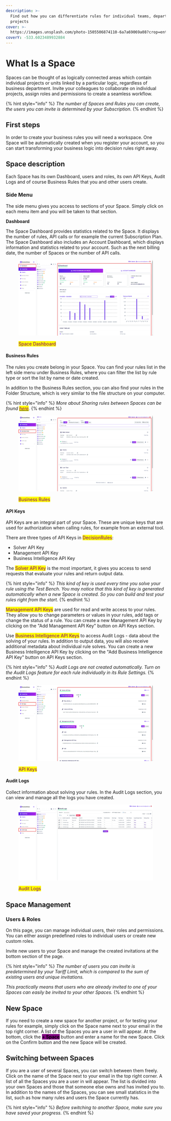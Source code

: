 ```yaml
---
description: >-
  Find out how you can differentiate rules for individual teams, departments or
  projects
cover: >-
  https://images.unsplash.com/photo-1505506874110-6a7a69069a08?crop=entropy&cs=srgb&fm=jpg&ixid=M3wxOTcwMjR8MHwxfHNlYXJjaHwzfHxzcGFjZXxlbnwwfHx8fDE2OTg4NDU4NDF8MA&ixlib=rb-4.0.3&q=85
coverY: -533.6023489932884
---
```


# What Is a Space

Spaces can be thought of as logically connected areas which contain individual projects or units linked by a particular logic, regardless of business department. Invite your colleagues to collaborate on individual projects, assign roles and permissions to create a seamless workflow.

{% hint style="info" %}
_The number of Spaces and Rules you can create, the users you can invite is determined by your Subscription._
{% endhint %}

## First steps

In order to create your business rules you will need a workspace. One Space will be automatically created when you register your account, so you can start transforming your business logic into decision rules right away.

## Space description

Each Space has its own Dashboard, users and roles, its own API Keys, Audit Logs and of course Business Rules that you and other users create.

### Side Menu

The side menu gives you access to sections of your Space. Simply click on each menu item and you will be taken to that section.

**Dashboard**

The Space Dashboard provides statistics related to the Space. It displays the number of rules, API calls or for example the current Subscription Plan. The Space Dashboard also includes an Account Dashboard, which displays information and statistics related to your account. Such as the next billing date, the number of Spaces or the number of API calls.

<figure><img src="../.gitbook/assets/dashboard.png" alt=""><figcaption><p><mark style="color:purple;">Space Dashboard</mark></p></figcaption></figure>

#### Business Rules

The rules you create belong in your Space. You can find your rules list in the left side menu under Business Rules, where you can filter the list by rule type or sort the list by name or date created.

In addition to the Business Rules section, you can also find your rules in the Folder Structure, which is very similar to the file structure on your computer.

{% hint style="info" %}
_More about Sharing rules between Spaces can be found_ [_<mark style="color:purple;">here</mark>_](https://app.gitbook.com/s/-MN4F4-qybg8XDATvios/teamwork/share-between-spaces)_._
{% endhint %}

<figure><img src="../.gitbook/assets/businessrules.png" alt=""><figcaption><p><mark style="color:purple;">Business Rules</mark></p></figcaption></figure>

#### API Keys

API Keys are an integral part of your Space. These are unique keys that are used for authorization when calling rules, for example from an external tool.

There are three types of API Keys in <mark style="color:purple;">DecisionRules</mark>:

* Solver API Key
* Management API Key
* Business Intelligence API Key

The <mark style="color:purple;">Solver API Key</mark> is the most important, it gives you access to send requests that evaluate your rules and return output data.

{% hint style="info" %}
_This kind of key is used every time you solve your rule using the Test Bench. You may notice that this kind of key is generated automatically when a new Space is created. So you can build and test your rules right from the start._
{% endhint %}

<mark style="color:purple;">Management API Keys</mark> are used for read and write access to your rules. They allow you to change parameters or values in your rules, add tags or change the status of a rule. You can create a new Management API Key by clicking on the "Add Management API Key" button on API Keys section.

Use <mark style="color:purple;">Business Intelligence API Keys</mark> to access Audit Logs - data about the solving of your rules. In addition to output data, you will also receive additional metadata about individual rule solves. You can create a new Business Intelligence API Key by clicking on the "Add Business Intelligence API Key" button on API Keys section.

{% hint style="info" %}
_Audit Logs are not created automatically. Turn on the Audit Logs feature for each rule individually in its Rule Settings._
{% endhint %}

<figure><img src="../.gitbook/assets/apikeys.png" alt=""><figcaption><p><mark style="color:purple;">API Keys</mark></p></figcaption></figure>

#### Audit Logs

Collect information about solving your rules. In the Audit Logs section, you can view and manage all the logs you have created.

<figure><img src="../.gitbook/assets/auditlogs.png" alt=""><figcaption><p><mark style="color:purple;">Audit Logs</mark></p></figcaption></figure>

## Space Management

### Users & Roles

On this page, you can manage individual users, their roles and permissions. You can either assign predefined roles to individual users or create new custom roles.

Invite new users to your Space and manage the created invitations at the bottom section of the page.

{% hint style="info" %}
_The number of users you can invite is predetermined by your Tariff Limit, which is compared to the sum of existing users and unique invitations._

_This practically means that users who are already invited to one of your Spaces can easily be invited to your other Spaces._
{% endhint %}

## New Space

If you need to create a new space for another project, or for testing your rules for example, simply click on the Space name next to your email in the top right corner. A list of the Spaces you are a user in will appear. At the bottom, click the  <mark style="background-color:purple;">**+ Space**</mark>  button and enter a name for the new Space. Click on the Confirm button and the new Space will be created.

## Switching between Spaces

If you are a user of several Spaces, you can switch between them freely. Click on the name of the Space next to your email in the top right corner. A list of all the Spaces you are a user in will appear. The list is divided into your own Spaces and those that someone else owns and has invited you to. In addition to the names of the Spaces, you can see small statistics in the list, such as how many rules and users the Space currently has.

{% hint style="info" %}
_Before switching to another Space, make sure you have saved your progress._
{% endhint %}
